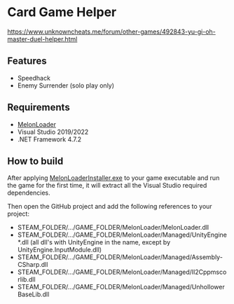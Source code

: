 # Card Game Helper
https://www.unknowncheats.me/forum/other-games/492843-yu-gi-oh-master-duel-helper.html

## Features
- Speedhack
- Enemy Surrender (solo play only)

## Requirements
- [MelonLoader](https://github.com/LavaGang/MelonLoader)
- Visual Studio 2019/2022
- .NET Framework 4.7.2

## How to build
After applying [MelonLoaderInstaller.exe](https://github.com/LavaGang/MelonLoader/releases) to your game executable and run the game for the first time, it will extract all the Visual Studio required dependencies. 

Then open the GitHub project and add the following references to your project:

- STEAM_FOLDER/.../GAME_FOLDER/MelonLoader/MelonLoader.dll
- STEAM_FOLDER/.../GAME_FOLDER/MelonLoader/Managed/UnityEngine*.dll (all dll's with UnityEngine in the name, except by UnityEngine.InputModule.dll)
- STEAM_FOLDER/.../GAME_FOLDER/MelonLoader/Managed/Assembly-CSharp.dll
- STEAM_FOLDER/.../GAME_FOLDER/MelonLoader/Managed/Il2Cppmscorlib.dll
- STEAM_FOLDER/.../GAME_FOLDER/MelonLoader/Managed/UnhollowerBaseLib.dll
